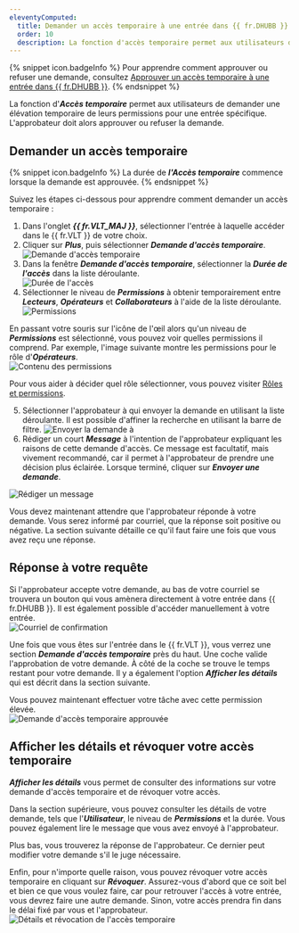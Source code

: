 ```yaml
---
eleventyComputed:
  title: Demander un accès temporaire à une entrée dans {{ fr.DHUBB }}
  order: 10
  description: La fonction d'accès temporaire permet aux utilisateurs de demander une élévation temporaire de leurs permissions pour une entrée spécifique. L'approbateur doit alors approuver ou refuser la demande. 
---
```

{% snippet icon.badgeInfo %} 
Pour apprendre comment approuver ou refuser une demande, consultez [Approuver un accès temporaire à une entrée dans {{ fr.DHUBB }}](/fr/hub/web-interface/hub-overview/temporary-access/approve-temporary-access/). 
{% endsnippet %}
 
La fonction d'***Accès temporaire*** permet aux utilisateurs de demander une élévation temporaire de leurs permissions pour une entrée spécifique. L'approbateur doit alors approuver ou refuser la demande. 

## Demander un accès temporaire 

{% snippet icon.badgeInfo %} 
La durée de ***l'Accès temporaire*** commence lorsque la demande est approuvée.
{% endsnippet %}

Suivez les étapes ci-dessous pour apprendre comment demander un accès temporaire :  

1. Dans l'onglet ***{{ fr.VLT_MAJ }}***, sélectionner l'entrée à laquelle accéder dans le {{ fr.VLT }} de votre choix. 
1. Cliquer sur ***Plus***, puis sélectionner ***Demande d'accès temporaire***.  
![Demande d'accès temporaire](https://webdevolutions.blob.core.windows.net/docs/fr/hub/Hub6033.png) 
1. Dans la fenêtre ***Demande d'accès temporaire***, sélectionner la ***Durée de l'accès*** dans la liste déroulante.  
![Durée de l'accès](https://webdevolutions.azureedge.net/docs/fr/hub/Hub2133.png) 
1. Sélectionner le niveau de ***Permissions*** à obtenir temporairement entre ***Lecteurs***, ***Opérateurs*** et ***Collaborateurs*** à l'aide de la liste déroulante.  
![Permissions](https://webdevolutions.azureedge.net/docs/fr/hub/Hub2134.png) 

En passant votre souris sur l'icône de l'œil alors qu'un niveau de ***Permissions*** est sélectionné, vous pouvez voir quelles permissions il comprend. Par exemple, l'image suivante montre les permissions pour le rôle d'***Opérateurs***.  
![Contenu des permissions](https://webdevolutions.azureedge.net/docs/fr/hub/Hub2135.png) 

Pour vous aider à décider quel rôle sélectionner, vous pouvez visiter [Rôles et permissions](/fr/hub/web-interface/hub-overview/administration/configuration-security/system-permissions/roles-permissions/).  

5. Sélectionner l'approbateur à qui envoyer la demande en utilisant la liste déroulante. Il est possible d'affiner la recherche en utilisant la barre de filtre. 
![Envoyer la demande à](https://webdevolutions.blob.core.windows.net/docs/fr/hub/Hub6035.png) 
1. Rédiger un court ***Message*** à l'intention de l'approbateur expliquant les raisons de cette demande d'accès. Ce message est facultatif, mais vivement recommandé, car il permet à l'approbateur de prendre une décision plus éclairée. Lorsque terminé, cliquer sur ***Envoyer une demande***.  

![Rédiger un message](https://webdevolutions.blob.core.windows.net/docs/fr/hub/Hub6038.png)

Vous devez maintenant attendre que l'approbateur réponde à votre demande. Vous serez informé par courriel, que la réponse soit positive ou négative. La section suivante détaille ce qu'il faut faire une fois que vous avez reçu une réponse. 

## Réponse à votre requête 

Si l'approbateur accepte votre demande, au bas de votre courriel se trouvera un bouton qui vous amènera directement à votre entrée dans {{ fr.DHUBB }}. Il est également possible d'accéder manuellement à votre entrée.  
![Courriel de confirmation](https://webdevolutions.azureedge.net/docs/fr/hub/Hub2137.png) 

Une fois que vous êtes sur l'entrée dans le {{ fr.VLT }}, vous verrez une section ***Demande d'accès temporaire*** près du haut. Une coche valide l'approbation de votre demande. À côté de la coche se trouve le temps restant pour votre demande. Il y a également l'option ***Afficher les détails*** qui est décrit dans la section suivante.  

Vous pouvez maintenant effectuer votre tâche avec cette permission élevée.  
![Demande d'accès temporaire approuvée](https://webdevolutions.blob.core.windows.net/docs/fr/hub/Hub6039.png) 

## Afficher les détails et révoquer votre accès temporaire 

***Afficher les détails*** vous permet de consulter des informations sur votre demande d'accès temporaire et de révoquer votre accès.  

Dans la section supérieure, vous pouvez consulter les détails de votre demande, tels que l'***Utilisateur***, le niveau de ***Permissions*** et la durée. Vous pouvez également lire le message que vous avez envoyé à l'approbateur.

Plus bas, vous trouverez la réponse de l'approbateur. Ce dernier peut modifier votre demande s'il le juge nécessaire.

Enfin, pour n'importe quelle raison, vous pouvez révoquer votre accès temporaire en cliquant sur ***Révoquer***. Assurez-vous d'abord que ce soit bel et bien ce que vous voulez faire, car pour retrouver l'accès à votre entrée, vous devrez faire une autre demande. Sinon, votre accès prendra fin dans le délai fixé par vous et l'approbateur.  
![Détails et révocation de l'accès temporaire](https://webdevolutions.blob.core.windows.net/docs/fr/hub/Hub6037.png) 

